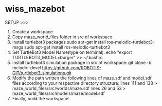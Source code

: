 # wiss_mazebot

SETUP >>>
1. Create a workspace
2. Copy maze_world_files folder in src of workspace
3. Install turtlebot3 packages
    sudo apt-get install ros-melodic-turtlebot3-msgs
    sudo apt-get install ros-melodic-turtlebot3
4. Set TurtleBot3 Model Name(type on terminal):
    echo "export TURTLEBOT3_MODEL=burger" >> ~/.bashrc
5. Install turtlebot3 simulation package in src of workspace:
    git clone -b melodic-devel https://github.com/ROBOTIS-GIT/turtlebot3_simulations.git
6. Modify the path written the following lines of maze.sdf and model.sdf files according to your respective directory structure:
    lines 111 and 138 > maze_world_files/src/worlds/maze.sdf
    lines 26 and 53 > maze_world_files/src/models/maze/model.sdf
7. Finally, build the workspace!
